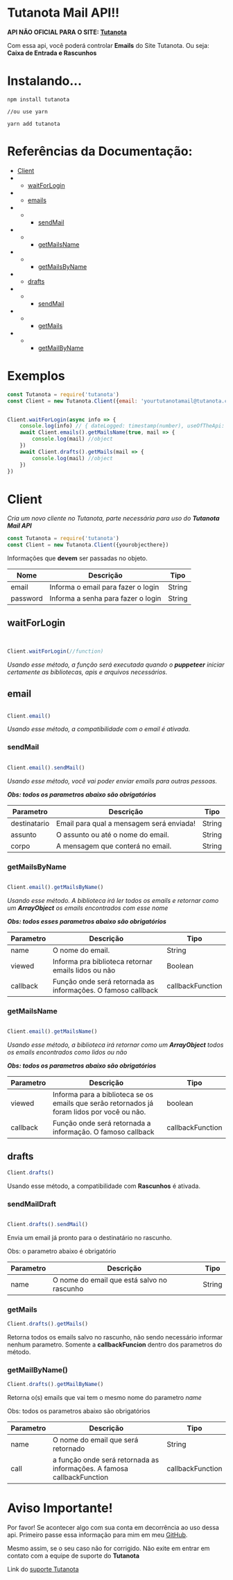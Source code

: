 # Tutanota Mail API!!


**API NÃO OFICIAL PARA O SITE: [Tutanota](https://www.tutanota.com)**

Com essa api, você poderá controlar **Emails** do Site Tutanota. Ou seja: **Caixa de Entrada e Rascunhos**



# Instalando...

```
npm install tutanota

//ou use yarn

yarn add tutanota

```


# Referências da Documentação:

* [Client](https://www.github.com/renato425/tutanota#client)
* *    [waitForLogin](https://www.github.com/renato425/tutanota#waitforlogin)
* *    [emails](https://www.github.com/renato425/tutanota#emails)
* * *   [sendMail](https://www.github.com/renato425/tutanota#sendmail)
* * *   [getMailsName](https://www.github.com/renato425/tutanota#getmailsname)
* * *   [getMailsByName](https://www.github.com/renato425/tutanota#getmailsbyname)
* *    [drafts](https://www.github.com/renato425/tutanota#drafts)
* * *  [sendMail](https://www.github.com/renato425/tutanota#sendmaildraft)
* * *  [getMails](https://www.github.com/renato425/tutanota#getmails)
* * *  [getMailByName](https://www.github.com/renato425/tutanota#getmailbyname)







# Exemplos


```js
const Tutanota = require('tutanota')
const Client = new Tutanota.Client({email: 'yourtutanotamail@tutanota.com', password: 'yourtutanotapassword'})


Client.waitForLogin(async info => {
    console.log(info) // { dateLogged: timestamp(number), useOfTheApi: boolean }
    await Client.emails().getMailsName(true, mail => {
        console.log(mail) //object
    })
    await Client.drafts().getMails(mail => {
        console.log(mail) //object
    })
})
```




# Client


*Cria um novo cliente no Tutanota, parte necessária para uso do **Tutanota Mail API***


```js
const Tutanota = require('tutanota')
const Client = new Tutanota.Client({yourobjecthere})
```

Informações que **devem** ser passadas no objeto.

Nome | Descrição | Tipo
-----|-----------|------
email | Informa o email para fazer o login | String
password | Informa a senha para fazer o login | String

## waitForLogin

```js


Client.waitForLogin(//function)


```

*Usando esse método, a função será executada quando o **puppeteer** iniciar certamente as bibliotecas, apis e arquivos necessários.*




## email

```js

Client.email()

```

*Usando esse método, a compatibilidade com o email é ativada.*



### sendMail

```js

Client.email().sendMail()

```

*Usando esse método, você vai poder enviar emails para outras pessoas.*

***Obs: todos os parametros abaixo são obrigatórios***


Parametro | Descrição | Tipo
----------|-----------|-------
destinatario | Email para qual a mensagem será enviada! | String
assunto | O assunto ou até o nome do email. | String
corpo | A mensagem que conterá no email. | String




### getMailsByName

```js

Client.email().getMailsByName()

```

*Usando esse método. A biblioteca irá ler todos os emails e retornar como um **ArrayObject** os emails encontrados com esse nome*


***Obs: todos esses parametros abaixo são obrigatórios***



Parametro | Descrição | Tipo
----------|-----------|------
name | O nome do email. | String
viewed | Informa pra biblioteca retornar emails lidos ou não | Boolean
callback | Função onde será retornada as informações. O famoso callback | callbackFunction





### getMailsName

```js

Client.email().getMailsName()

```

*Usando esse método, a biblioteca irá retornar como um **ArrayObject** todos os emails encontrados como lidos ou não*


***Obs: todos os parametros abaixo são obrigatórios***


Parametro | Descrição | Tipo
----------|-----------|--------
viewed | Informa para a biblioteca se os emails que serão retornados já foram lidos por você ou não. | boolean
callback | Função onde será retornada a informação. O famoso callback | callbackFunction



## drafts


```js
Client.drafts()
```

Usando esse método, a compatibilidade com **Rascunhos** é ativada.


### sendMailDraft

```js

Client.drafts().sendMail()

```

Envia um email já pronto para o destinatário no rascunho.

Obs: o parametro abaixo é obrigatório

Parametro | Descrição | Tipo
----------|-----------|------
name | O nome do email que está salvo no rascunho | String




### getMails

```js
Client.drafts().getMails()

```

Retorna todos os emails salvo no rascunho, não sendo necessário informar nenhum parametro. Somente a **callbackFuncion** dentro dos parametros do método.




### getMailByName()

```js
Client.drafts().getMailByName()

```

Retorna o(s) emails que vai tem o mesmo nome do parametro *name*

Obs: todos os parametros abaixo são obrigatórios

Parametro | Descrição | Tipo
----------|-----------|-------
name | O nome do email que será retornado | String
call | a função onde será retornada as informações. A famosa callbackFunction | callbackFunction





# Aviso Importante!


Por favor! Se acontecer algo com sua conta em decorrência ao uso dessa api. Primeiro passe essa informação para mim em meu [GitHub](https://github.com/renato425/tutanota).

Mesmo assim, se o seu caso não for corrigido. Não exite em entrar em contato com a equipe de suporte do **Tutanota**

Link do [suporte Tutanota](https://tutanota.com/pt_br/contact)
